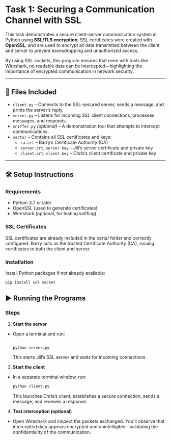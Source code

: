 # Task 1: Securing a Communication Channel with SSL

This task demonstrates a secure client-server communication system in Python using **SSL/TLS encryption**. SSL certificates were created with **OpenSSL**, and are used to encrypt all data transmitted between the client and server to prevent eavesdropping and unauthorized access.

By using SSL sockets, this program ensures that even with tools like Wireshark, no readable data can be intercepted—highlighting the importance of encrypted communication in network security.

---

## 🔧 Files Included

- `client.py` – Connects to the SSL-secured server, sends a message, and prints the server’s reply.
- `server.py` – Listens for incoming SSL client connections, processes messages, and responds.
- `sniffer.py` *(optional)* – A demonstration tool that attempts to intercept communications.
- `certs/` – Contains all SSL certificates and keys:
  - `ca.crt` – Barry’s Certificate Authority (CA)
  - `server.crt`, `server.key` – Jill’s server certificate and private key
  - `client.crt`, `client.key` – Chris’s client certificate and private key

---

## 🛠 Setup Instructions

### Requirements
- Python 3.7 or later
- OpenSSL (used to generate certificates)
- Wireshark (optional, for testing sniffing)
  
### SSL Certificates
SSL certificates are already included in the certs/ folder and correctly configured. Barry acts as the trusted Certificate Authority (CA), issuing certificates to both the client and server.

### Installation
Install Python packages if not already available:

```bash
pip install ssl socket
```
## ▶️ Running the Programs

### Steps

1. **Start the server**
- Open a terminal and run:
  
    ```bash
    
    python server.py
    ```
    This starts Jill’s SSL server and waits for incoming connections.

3.  **Start the client**
- In a separate terminal window, run:    
    ```bash
    python client.py
    ```
    This launches Chris’s client, establishes a secure connection, sends a message, and receives a response.

4. **Test interception (optional)**
- Open Wireshark and inspect the packets exchanged. You'll observe that intercepted data appears encrypted and unintelligible—validating the confidentiality of the communication.

